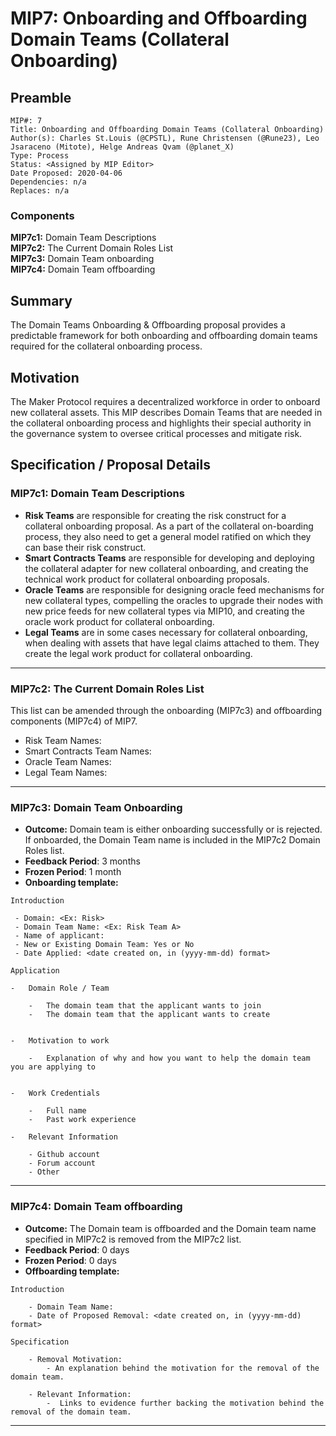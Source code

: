 # MIP7: Onboarding and Offboarding Domain Teams (Collateral Onboarding)


## Preamble
```
MIP#: 7
Title: Onboarding and Offboarding Domain Teams (Collateral Onboarding)
Author(s): Charles St.Louis (@CPSTL), Rune Christensen (@Rune23), Leo Jsaraceno (Mitote), Helge Andreas Qvam (@planet_X)
Type: Process
Status: <Assigned by MIP Editor>
Date Proposed: 2020-04-06
Dependencies: n/a
Replaces: n/a
```
### Components
**MIP7c1:** Domain Team Descriptions  
**MIP7c2:** The Current Domain Roles List  
**MIP7c3:** Domain Team onboarding  
**MIP7c4:** Domain Team offboarding  

## Summary

The Domain Teams Onboarding & Offboarding proposal provides a predictable framework for both onboarding and offboarding domain teams required for the collateral onboarding process.

## Motivation

The Maker Protocol requires a decentralized workforce in order to onboard new collateral assets. This MIP  describes Domain Teams that are needed in the collateral onboarding process and highlights their special authority in the governance system to oversee critical processes and mitigate risk.

## Specification / Proposal Details

### MIP7c1: Domain Team Descriptions


- **Risk Teams** are responsible for creating the risk construct for a collateral onboarding proposal. As a part of the collateral on-boarding process, they also need to get a general model ratified on which they can base their risk construct.
- **Smart Contracts Teams** are responsible for developing and deploying the collateral adapter for new collateral onboarding, and creating the technical work product for collateral onboarding proposals.
- **Oracle Teams** are responsible for designing oracle feed mechanisms for new collateral types, compelling the oracles to upgrade their nodes with new price feeds for new collateral types via MIP10, and creating the oracle work product for collateral onboarding.
- **Legal Teams** are in some cases necessary for collateral onboarding, when dealing with assets that have legal claims attached to them. They create the legal work product for collateral onboarding.


---

### MIP7c2: The Current Domain Roles List

This list can be amended through the onboarding (MIP7c3) and offboarding components (MIP7c4) of MIP7.

-   Risk Team Names:
-   Smart Contracts Team Names:
-   Oracle Team Names:
-   Legal Team Names:

---

### MIP7c3: Domain Team Onboarding
- **Outcome:** Domain team is either onboarding successfully or is rejected. If onboarded, the Domain Team name is included in the MIP7c2 Domain Roles list.
-   **Feedback Period**: 3 months
-   **Frozen Period**: 1 month
-   **Onboarding template:**

```
Introduction

 - Domain: <Ex: Risk>
 - Domain Team Name: <Ex: Risk Team A>
 - Name of applicant:
 - New or Existing Domain Team: Yes or No
 - Date Applied: <date created on, in (yyyy-mm-dd) format>

Application

-   Domain Role / Team

	-   The domain team that the applicant wants to join
	-   The domain team that the applicant wants to create
    

-   Motivation to work

	-   Explanation of why and how you want to help the domain team you are applying to
    

-   Work Credentials

	-   Full name
	-   Past work experience
    
-   Relevant Information
    
	- Github account
	- Forum account
	- Other 
```
---

### MIP7c4: Domain Team offboarding
- **Outcome:** The Domain team is offboarded and the Domain team name specified in MIP7c2 is removed from the MIP7c2 list.
-   **Feedback Period**: 0 days
-   **Frozen Period**: 0 days
-   **Offboarding template:**

```
Introduction
    
    - Domain Team Name:   
    - Date of Proposed Removal: <date created on, in (yyyy-mm-dd) format>
    
Specification
        
    - Removal Motivation:
        - An explanation behind the motivation for the removal of the domain team. 
    
    - Relevant Information:
    	-  Links to evidence further backing the motivation behind the removal of the domain team.
```
---
